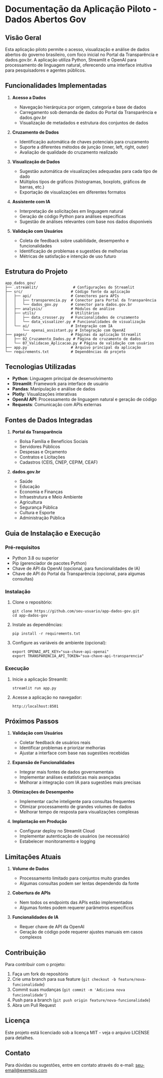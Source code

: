 # Documentação da Aplicação Piloto - Dados Abertos Gov

## Visão Geral

Esta aplicação piloto permite o acesso, visualização e análise de dados abertos do governo brasileiro, com foco inicial no Portal da Transparência e dados.gov.br. A aplicação utiliza Python, Streamlit e OpenAI para processamento de linguagem natural, oferecendo uma interface intuitiva para pesquisadores e agentes públicos.

## Funcionalidades Implementadas

1. **Acesso a Dados**
   - Navegação hierárquica por origem, categoria e base de dados
   - Carregamento sob demanda de dados do Portal da Transparência e dados.gov.br
   - Visualização de metadados e estrutura dos conjuntos de dados

2. **Cruzamento de Dados**
   - Identificação automática de chaves potenciais para cruzamento
   - Suporte a diferentes métodos de junção (inner, left, right, outer)
   - Avaliação de qualidade do cruzamento realizado

3. **Visualização de Dados**
   - Sugestão automática de visualizações adequadas para cada tipo de dado
   - Múltiplos tipos de gráficos (histogramas, boxplots, gráficos de barras, etc.)
   - Exportação de visualizações em diferentes formatos

4. **Assistente com IA**
   - Interpretação de solicitações em linguagem natural
   - Geração de código Python para análises específicas
   - Sugestão de análises relevantes com base nos dados disponíveis

5. **Validação com Usuários**
   - Coleta de feedback sobre usabilidade, desempenho e funcionalidades
   - Identificação de problemas e sugestões de melhorias
   - Métricas de satisfação e intenção de uso futuro

## Estrutura do Projeto

```
app_dados_gov/
├── .streamlit/                # Configurações do Streamlit
├── src/                      # Código fonte da aplicação
│   ├── api/                  # Conectores para APIs
│   │   ├── transparencia.py  # Conector para Portal da Transparência
│   │   └── dados_gov.py      # Conector para dados.gov.br
│   ├── analysis/             # Módulos de análise
│   ├── utils/                # Utilitários
│   │   ├── data_crosser.py   # Funcionalidades de cruzamento
│   │   └── data_visualizer.py # Funcionalidades de visualização
│   └── ai/                   # Integração com IA
│       └── openai_assistant.py # Integração com OpenAI
├── pages/                    # Páginas da aplicação Streamlit
│   ├── 02_Cruzamento_Dados.py # Página de cruzamento de dados
│   └── 07_Validacao_Aplicacao.py # Página de validação com usuários
├── app.py                    # Arquivo principal da aplicação
└── requirements.txt          # Dependências do projeto
```

## Tecnologias Utilizadas

- **Python**: Linguagem principal de desenvolvimento
- **Streamlit**: Framework para interface de usuário
- **Pandas**: Manipulação e análise de dados
- **Plotly**: Visualizações interativas
- **OpenAI API**: Processamento de linguagem natural e geração de código
- **Requests**: Comunicação com APIs externas

## Fontes de Dados Integradas

1. **Portal da Transparência**
   - Bolsa Família e Benefícios Sociais
   - Servidores Públicos
   - Despesas e Orçamento
   - Contratos e Licitações
   - Cadastros (CEIS, CNEP, CEPIM, CEAF)

2. **dados.gov.br**
   - Saúde
   - Educação
   - Economia e Finanças
   - Infraestrutura e Meio Ambiente
   - Agricultura
   - Segurança Pública
   - Cultura e Esporte
   - Administração Pública

## Guia de Instalação e Execução

### Pré-requisitos

- Python 3.8 ou superior
- Pip (gerenciador de pacotes Python)
- Chave de API da OpenAI (opcional, para funcionalidades de IA)
- Chave de API do Portal da Transparência (opcional, para algumas consultas)

### Instalação

1. Clone o repositório:
   ```
   git clone https://github.com/seu-usuario/app-dados-gov.git
   cd app-dados-gov
   ```

2. Instale as dependências:
   ```
   pip install -r requirements.txt
   ```

3. Configure as variáveis de ambiente (opcional):
   ```
   export OPENAI_API_KEY="sua-chave-api-openai"
   export TRANSPARENCIA_API_TOKEN="sua-chave-api-transparencia"
   ```

### Execução

1. Inicie a aplicação Streamlit:
   ```
   streamlit run app.py
   ```

2. Acesse a aplicação no navegador:
   ```
   http://localhost:8501
   ```

## Próximos Passos

1. **Validação com Usuários**
   - Coletar feedback de usuários reais
   - Identificar problemas e priorizar melhorias
   - Ajustar a interface com base nas sugestões recebidas

2. **Expansão de Funcionalidades**
   - Integrar mais fontes de dados governamentais
   - Implementar análises estatísticas mais avançadas
   - Melhorar a integração com IA para sugestões mais precisas

3. **Otimizações de Desempenho**
   - Implementar cache inteligente para consultas frequentes
   - Otimizar processamento de grandes volumes de dados
   - Melhorar tempo de resposta para visualizações complexas

4. **Implantação em Produção**
   - Configurar deploy no Streamlit Cloud
   - Implementar autenticação de usuários (se necessário)
   - Estabelecer monitoramento e logging

## Limitações Atuais

1. **Volume de Dados**
   - Processamento limitado para conjuntos muito grandes
   - Algumas consultas podem ser lentas dependendo da fonte

2. **Cobertura de APIs**
   - Nem todos os endpoints das APIs estão implementados
   - Algumas fontes podem requerer parâmetros específicos

3. **Funcionalidades de IA**
   - Requer chave de API da OpenAI
   - Geração de código pode requerer ajustes manuais em casos complexos

## Contribuição

Para contribuir com o projeto:

1. Faça um fork do repositório
2. Crie uma branch para sua feature (`git checkout -b feature/nova-funcionalidade`)
3. Commit suas mudanças (`git commit -m 'Adiciona nova funcionalidade'`)
4. Push para a branch (`git push origin feature/nova-funcionalidade`)
5. Abra um Pull Request

## Licença

Este projeto está licenciado sob a licença MIT - veja o arquivo LICENSE para detalhes.

## Contato

Para dúvidas ou sugestões, entre em contato através do e-mail: seu-email@exemplo.com
